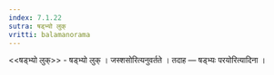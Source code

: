 ```yaml
---
index: 7.1.22
sutra: षड्भ्यो लुक्
vritti: balamanorama
---
```


<<षड्भ्यो लुक्>> - षड्भ्यो लुक् । जस्शसोरित्यनुवर्तते । तदाह — षड्भ्यः परयोरित्यादिना । 